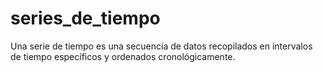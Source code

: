 # series_de_tiempo
Una serie de tiempo es una secuencia  de datos recopilados en intervalos de  tiempo específicos y ordenados  cronológicamente. 
